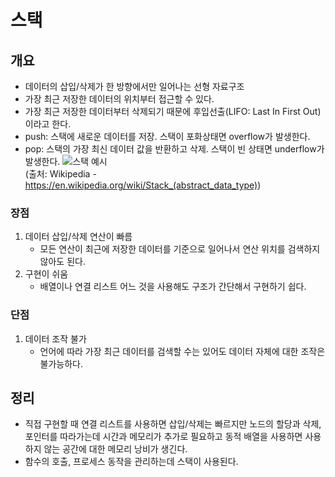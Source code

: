 # 스택

## 개요
- 데이터의 삽입/삭제가 한 방향에서만 일어나는 선형 자료구조
- 가장 최근 저장한 데이터의 위치부터 접근할 수 있다.
- 가장 최근 저장한 데이터부터 삭제되기 때문에 후입선출(LIFO: Last In First Out)이라고 한다.
- push: 스택에 새로운 데이터를 저장. 스택이 포화상태면 overflow가 발생한다.
- pop: 스택의 가장 최신 데이터 값을 반환하고 삭제. 스택이 빈 상태면 underflow가 발생한다.
![스택 예시](https://upload.wikimedia.org/wikipedia/commons/b/b4/Lifo_stack.png)  
(출처: Wikipedia - <https://en.wikipedia.org/wiki/Stack_(abstract_data_type)>)

### 장점
1. 데이터 삽입/삭제 연산이 빠름
    - 모든 연산이 최근에 저장한 데이터를 기준으로 일어나서 연산 위치를 검색하지 않아도 된다.
2. 구현이 쉬움
    - 배열이나 연결 리스트 어느 것을 사용해도 구조가 간단해서 구현하기 쉽다.

### 단점
1. 데이터 조작 불가
    - 언어에 따라 가장 최근 데이터를 검색할 수는 있어도 데이터 자체에 대한 조작은 불가능하다.

## 정리
- 직접 구현할 때 연결 리스트를 사용하면 삽입/삭제는 빠르지만 노드의 할당과 삭제, 포인터를 따라가는데 시간과 메모리가 추가로 필요하고 동적 배열을 사용하면 사용하지 않는 공간에 대한 메모리 낭비가 생긴다.
- 함수의 호출, 프로세스 동작을 관리하는데 스택이 사용된다.
